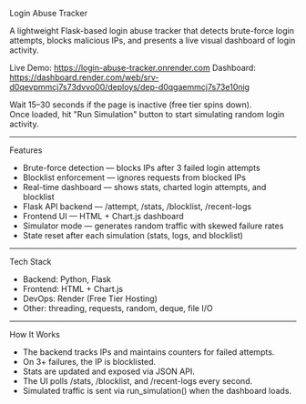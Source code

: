 Login Abuse Tracker

A lightweight Flask-based login abuse tracker that detects brute-force login attempts, blocks malicious IPs, and presents a live visual dashboard of login activity.

Live Demo: https://login-abuse-tracker.onrender.com
Dashboard: https://dashboard.render.com/web/srv-d0qevpmmcj7s73dvvo00/deploys/dep-d0qgaemmcj7s73e10nig

Wait 15–30 seconds if the page is inactive (free tier spins down).  
Once loaded, hit "Run Simulation" button to start simulating random login activity.

---

Features

- Brute-force detection — blocks IPs after 3 failed login attempts
- Blocklist enforcement — ignores requests from blocked IPs
- Real-time dashboard — shows stats, charted login attempts, and blocklist
- Flask API backend — /attempt, /stats, /blocklist, /recent-logs
- Frontend UI — HTML + Chart.js dashboard
- Simulator mode — generates random traffic with skewed failure rates
- State reset after each simulation (stats, logs, and blocklist)

---

Tech Stack

- Backend: Python, Flask
- Frontend: HTML + Chart.js
- DevOps: Render (Free Tier Hosting)
- Other: threading, requests, random, deque, file I/O

---

How It Works

- The backend tracks IPs and maintains counters for failed attempts.
- On 3+ failures, the IP is blocklisted.
- Stats are updated and exposed via JSON API.
- The UI polls /stats, /blocklist, and /recent-logs every second.
- Simulated traffic is sent via run_simulation() when the dashboard loads.
